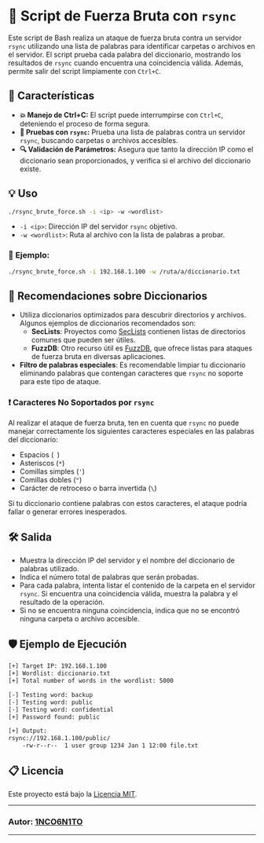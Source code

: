 # 🔐 Script de Fuerza Bruta con `rsync`

Este script de Bash realiza un ataque de fuerza bruta contra un servidor `rsync` utilizando una lista de palabras para identificar carpetas o archivos en el servidor. El script prueba cada palabra del diccionario, mostrando los resultados de `rsync` cuando encuentra una coincidencia válida. Además, permite salir del script limpiamente con `Ctrl+C`.

## 🚀 Características

- **💥 Manejo de Ctrl+C:** El script puede interrumpirse con `Ctrl+C`, deteniendo el proceso de forma segura.
- **📂 Pruebas con `rsync`:** Prueba una lista de palabras contra un servidor `rsync`, buscando carpetas o archivos accesibles.
- **🔍 Validación de Parámetros:** Asegura que tanto la dirección IP como el diccionario sean proporcionados, y verifica si el archivo del diccionario existe.

## 💡 Uso

```bash
./rsync_brute_force.sh -i <ip> -w <wordlist>
```

- `-i <ip>`: Dirección IP del servidor `rsync` objetivo.
- `-w <wordlist>`: Ruta al archivo con la lista de palabras a probar.

### 🌟 Ejemplo:

```bash
./rsync_brute_force.sh -i 192.168.1.100 -w /ruta/a/diccionario.txt
```

## 🔑 Recomendaciones sobre Diccionarios

- Utiliza diccionarios optimizados para descubrir directorios y archivos. Algunos ejemplos de diccionarios recomendados son:
  - **SecLists**: Proyectos como [SecLists](https://github.com/danielmiessler/SecLists) contienen listas de directorios comunes que pueden ser útiles.
  - **FuzzDB**: Otro recurso útil es [FuzzDB](https://github.com/fuzzdb-project/fuzzdb), que ofrece listas para ataques de fuerza bruta en diversas aplicaciones.
- **Filtro de palabras especiales**: Es recomendable limpiar tu diccionario eliminando palabras que contengan caracteres que `rsync` no soporte para este tipo de ataque.

### ❗ Caracteres No Soportados por `rsync`

Al realizar el ataque de fuerza bruta, ten en cuenta que `rsync` no puede manejar correctamente los siguientes caracteres especiales en las palabras del diccionario:

- Espacios (` `)
- Asteriscos (`*`)
- Comillas simples (`'`)
- Comillas dobles (`"`)
- Carácter de retroceso o barra invertida (`\`)

Si tu diccionario contiene palabras con estos caracteres, el ataque podría fallar o generar errores inesperados.

## 🛠️ Salida

- Muestra la dirección IP del servidor y el nombre del diccionario de palabras utilizado.
- Indica el número total de palabras que serán probadas.
- Para cada palabra, intenta listar el contenido de la carpeta en el servidor `rsync`. Si encuentra una coincidencia válida, muestra la palabra y el resultado de la operación.
- Si no se encuentra ninguna coincidencia, indica que no se encontró ninguna carpeta o archivo accesible.


## 🛡️ Ejemplo de Ejecución

```bash
[+] Target IP: 192.168.1.100
[+] Wordlist: diccionario.txt
[+] Total number of words in the wordlist: 5000

[-] Testing word: backup
[-] Testing word: public
[-] Testing word: confidential
[+] Password found: public

[+] Output:
rsync://192.168.1.100/public/
    -rw-r--r--  1 user group 1234 Jan 1 12:00 file.txt
```

## 📋 Licencia

Este proyecto está bajo la [Licencia MIT](LICENSE).

---

### Autor: [1NCO6N1TO](https://github.com/1NCO6N1TO)

---


